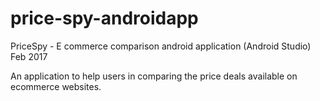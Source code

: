 # price-spy-androidapp

PriceSpy - E commerce comparison android application (Android Studio)
Feb 2017

An application to help users in comparing the price deals available on ecommerce websites.
